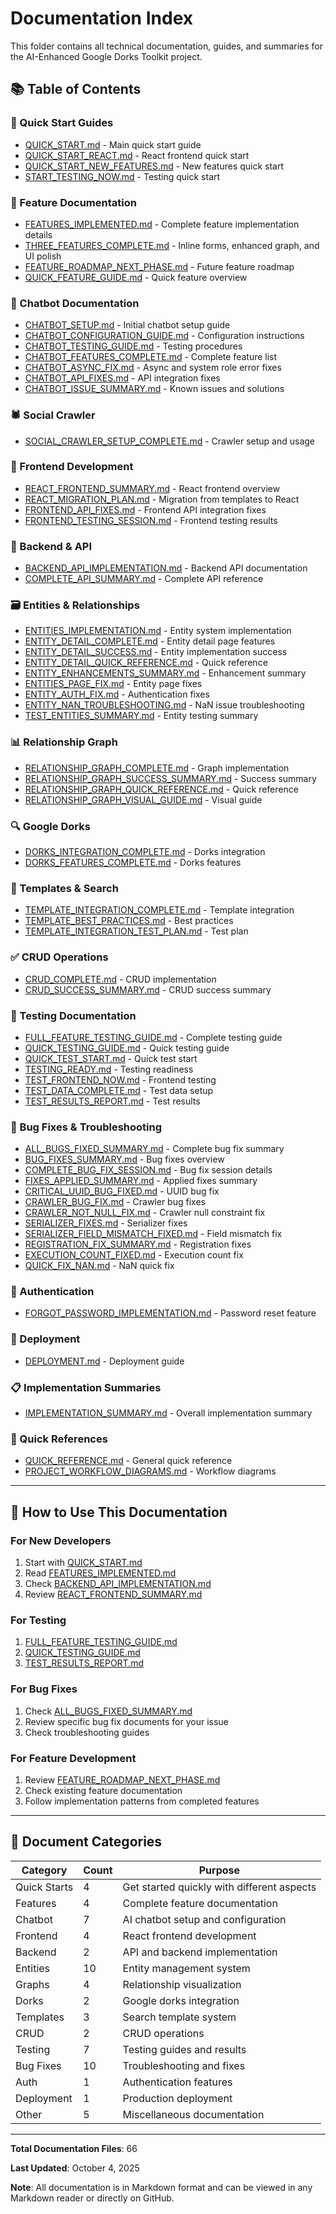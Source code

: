 # Documentation Index

This folder contains all technical documentation, guides, and summaries for the AI-Enhanced Google Dorks Toolkit project.

## 📚 Table of Contents

### 🚀 Quick Start Guides
- [QUICK_START.md](QUICK_START.md) - Main quick start guide
- [QUICK_START_REACT.md](QUICK_START_REACT.md) - React frontend quick start
- [QUICK_START_NEW_FEATURES.md](QUICK_START_NEW_FEATURES.md) - New features quick start
- [START_TESTING_NOW.md](START_TESTING_NOW.md) - Testing quick start

### 🎯 Feature Documentation
- [FEATURES_IMPLEMENTED.md](FEATURES_IMPLEMENTED.md) - Complete feature implementation details
- [THREE_FEATURES_COMPLETE.md](THREE_FEATURES_COMPLETE.md) - Inline forms, enhanced graph, and UI polish
- [FEATURE_ROADMAP_NEXT_PHASE.md](FEATURE_ROADMAP_NEXT_PHASE.md) - Future feature roadmap
- [QUICK_FEATURE_GUIDE.md](QUICK_FEATURE_GUIDE.md) - Quick feature overview

### 🤖 Chatbot Documentation
- [CHATBOT_SETUP.md](CHATBOT_SETUP.md) - Initial chatbot setup guide
- [CHATBOT_CONFIGURATION_GUIDE.md](CHATBOT_CONFIGURATION_GUIDE.md) - Configuration instructions
- [CHATBOT_TESTING_GUIDE.md](CHATBOT_TESTING_GUIDE.md) - Testing procedures
- [CHATBOT_FEATURES_COMPLETE.md](CHATBOT_FEATURES_COMPLETE.md) - Complete feature list
- [CHATBOT_ASYNC_FIX.md](CHATBOT_ASYNC_FIX.md) - Async and system role error fixes
- [CHATBOT_API_FIXES.md](CHATBOT_API_FIXES.md) - API integration fixes
- [CHATBOT_ISSUE_SUMMARY.md](CHATBOT_ISSUE_SUMMARY.md) - Known issues and solutions

### 🕷️ Social Crawler
- [SOCIAL_CRAWLER_SETUP_COMPLETE.md](SOCIAL_CRAWLER_SETUP_COMPLETE.md) - Crawler setup and usage

### 🎨 Frontend Development
- [REACT_FRONTEND_SUMMARY.md](REACT_FRONTEND_SUMMARY.md) - React frontend overview
- [REACT_MIGRATION_PLAN.md](REACT_MIGRATION_PLAN.md) - Migration from templates to React
- [FRONTEND_API_FIXES.md](FRONTEND_API_FIXES.md) - Frontend API integration fixes
- [FRONTEND_TESTING_SESSION.md](FRONTEND_TESTING_SESSION.md) - Frontend testing results

### 🔧 Backend & API
- [BACKEND_API_IMPLEMENTATION.md](BACKEND_API_IMPLEMENTATION.md) - Backend API documentation
- [COMPLETE_API_SUMMARY.md](COMPLETE_API_SUMMARY.md) - Complete API reference

### 🗃️ Entities & Relationships
- [ENTITIES_IMPLEMENTATION.md](ENTITIES_IMPLEMENTATION.md) - Entity system implementation
- [ENTITY_DETAIL_COMPLETE.md](ENTITY_DETAIL_COMPLETE.md) - Entity detail page features
- [ENTITY_DETAIL_SUCCESS.md](ENTITY_DETAIL_SUCCESS.md) - Entity implementation success
- [ENTITY_DETAIL_QUICK_REFERENCE.md](ENTITY_DETAIL_QUICK_REFERENCE.md) - Quick reference
- [ENTITY_ENHANCEMENTS_SUMMARY.md](ENTITY_ENHANCEMENTS_SUMMARY.md) - Enhancement summary
- [ENTITIES_PAGE_FIX.md](ENTITIES_PAGE_FIX.md) - Entity page fixes
- [ENTITY_AUTH_FIX.md](ENTITY_AUTH_FIX.md) - Authentication fixes
- [ENTITY_NAN_TROUBLESHOOTING.md](ENTITY_NAN_TROUBLESHOOTING.md) - NaN issue troubleshooting
- [TEST_ENTITIES_SUMMARY.md](TEST_ENTITIES_SUMMARY.md) - Entity testing summary

### 📊 Relationship Graph
- [RELATIONSHIP_GRAPH_COMPLETE.md](RELATIONSHIP_GRAPH_COMPLETE.md) - Graph implementation
- [RELATIONSHIP_GRAPH_SUCCESS_SUMMARY.md](RELATIONSHIP_GRAPH_SUCCESS_SUMMARY.md) - Success summary
- [RELATIONSHIP_GRAPH_QUICK_REFERENCE.md](RELATIONSHIP_GRAPH_QUICK_REFERENCE.md) - Quick reference
- [RELATIONSHIP_GRAPH_VISUAL_GUIDE.md](RELATIONSHIP_GRAPH_VISUAL_GUIDE.md) - Visual guide

### 🔍 Google Dorks
- [DORKS_INTEGRATION_COMPLETE.md](DORKS_INTEGRATION_COMPLETE.md) - Dorks integration
- [DORKS_FEATURES_COMPLETE.md](DORKS_FEATURES_COMPLETE.md) - Dorks features

### 📝 Templates & Search
- [TEMPLATE_INTEGRATION_COMPLETE.md](TEMPLATE_INTEGRATION_COMPLETE.md) - Template integration
- [TEMPLATE_BEST_PRACTICES.md](TEMPLATE_BEST_PRACTICES.md) - Best practices
- [TEMPLATE_INTEGRATION_TEST_PLAN.md](TEMPLATE_INTEGRATION_TEST_PLAN.md) - Test plan

### ✅ CRUD Operations
- [CRUD_COMPLETE.md](CRUD_COMPLETE.md) - CRUD implementation
- [CRUD_SUCCESS_SUMMARY.md](CRUD_SUCCESS_SUMMARY.md) - CRUD success summary

### 🧪 Testing Documentation
- [FULL_FEATURE_TESTING_GUIDE.md](FULL_FEATURE_TESTING_GUIDE.md) - Complete testing guide
- [QUICK_TESTING_GUIDE.md](QUICK_TESTING_GUIDE.md) - Quick testing guide
- [QUICK_TEST_START.md](QUICK_TEST_START.md) - Quick test start
- [TESTING_READY.md](TESTING_READY.md) - Testing readiness
- [TEST_FRONTEND_NOW.md](TEST_FRONTEND_NOW.md) - Frontend testing
- [TEST_DATA_COMPLETE.md](TEST_DATA_COMPLETE.md) - Test data setup
- [TEST_RESULTS_REPORT.md](TEST_RESULTS_REPORT.md) - Test results

### 🐛 Bug Fixes & Troubleshooting
- [ALL_BUGS_FIXED_SUMMARY.md](ALL_BUGS_FIXED_SUMMARY.md) - Complete bug fix summary
- [BUG_FIXES_SUMMARY.md](BUG_FIXES_SUMMARY.md) - Bug fixes overview
- [COMPLETE_BUG_FIX_SESSION.md](COMPLETE_BUG_FIX_SESSION.md) - Bug fix session details
- [FIXES_APPLIED_SUMMARY.md](FIXES_APPLIED_SUMMARY.md) - Applied fixes summary
- [CRITICAL_UUID_BUG_FIXED.md](CRITICAL_UUID_BUG_FIXED.md) - UUID bug fix
- [CRAWLER_BUG_FIX.md](CRAWLER_BUG_FIX.md) - Crawler bug fixes
- [CRAWLER_NOT_NULL_FIX.md](CRAWLER_NOT_NULL_FIX.md) - Crawler null constraint fix
- [SERIALIZER_FIXES.md](SERIALIZER_FIXES.md) - Serializer fixes
- [SERIALIZER_FIELD_MISMATCH_FIXED.md](SERIALIZER_FIELD_MISMATCH_FIXED.md) - Field mismatch fix
- [REGISTRATION_FIX_SUMMARY.md](REGISTRATION_FIX_SUMMARY.md) - Registration fixes
- [EXECUTION_COUNT_FIXED.md](EXECUTION_COUNT_FIXED.md) - Execution count fix
- [QUICK_FIX_NAN.md](QUICK_FIX_NAN.md) - NaN quick fix

### 🔐 Authentication
- [FORGOT_PASSWORD_IMPLEMENTATION.md](FORGOT_PASSWORD_IMPLEMENTATION.md) - Password reset feature

### 🚢 Deployment
- [DEPLOYMENT.md](DEPLOYMENT.md) - Deployment guide

### 📋 Implementation Summaries
- [IMPLEMENTATION_SUMMARY.md](IMPLEMENTATION_SUMMARY.md) - Overall implementation summary

### 🔗 Quick References
- [QUICK_REFERENCE.md](QUICK_REFERENCE.md) - General quick reference
- [PROJECT_WORKFLOW_DIAGRAMS.md](PROJECT_WORKFLOW_DIAGRAMS.md) - Workflow diagrams

---

## 📖 How to Use This Documentation

### For New Developers
1. Start with [QUICK_START.md](QUICK_START.md)
2. Read [FEATURES_IMPLEMENTED.md](FEATURES_IMPLEMENTED.md)
3. Check [BACKEND_API_IMPLEMENTATION.md](BACKEND_API_IMPLEMENTATION.md)
4. Review [REACT_FRONTEND_SUMMARY.md](REACT_FRONTEND_SUMMARY.md)

### For Testing
1. [FULL_FEATURE_TESTING_GUIDE.md](FULL_FEATURE_TESTING_GUIDE.md)
2. [QUICK_TESTING_GUIDE.md](QUICK_TESTING_GUIDE.md)
3. [TEST_RESULTS_REPORT.md](TEST_RESULTS_REPORT.md)

### For Bug Fixes
1. Check [ALL_BUGS_FIXED_SUMMARY.md](ALL_BUGS_FIXED_SUMMARY.md)
2. Review specific bug fix documents for your issue
3. Check troubleshooting guides

### For Feature Development
1. Review [FEATURE_ROADMAP_NEXT_PHASE.md](FEATURE_ROADMAP_NEXT_PHASE.md)
2. Check existing feature documentation
3. Follow implementation patterns from completed features

---

## 🔄 Document Categories

| Category | Count | Purpose |
|----------|-------|---------|
| Quick Starts | 4 | Get started quickly with different aspects |
| Features | 4 | Complete feature documentation |
| Chatbot | 7 | AI chatbot setup and configuration |
| Frontend | 4 | React frontend development |
| Backend | 2 | API and backend implementation |
| Entities | 10 | Entity management system |
| Graphs | 4 | Relationship visualization |
| Dorks | 2 | Google dorks integration |
| Templates | 3 | Search template system |
| CRUD | 2 | CRUD operations |
| Testing | 7 | Testing guides and results |
| Bug Fixes | 10 | Troubleshooting and fixes |
| Auth | 1 | Authentication features |
| Deployment | 1 | Production deployment |
| Other | 5 | Miscellaneous documentation |

---

**Total Documentation Files**: 66

**Last Updated**: October 4, 2025

**Note**: All documentation is in Markdown format and can be viewed in any Markdown reader or directly on GitHub.

